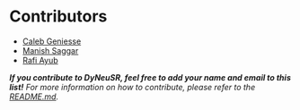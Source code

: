 # Contributors

* [Caleb Geniesse](https://github.com/calebgeniesse)
* [Manish Saggar](https://github.com/manishsaggar1)
* [Rafi Ayub](https://github.com/RdoubleA)

_**If you contribute to DyNeuSR, feel free to add your name and email to this list!** For more information on how to contribute, please refer to the [README.md](https://github.com/braindynamicslab/dyneusr/blob/master/README.md#Support)._
